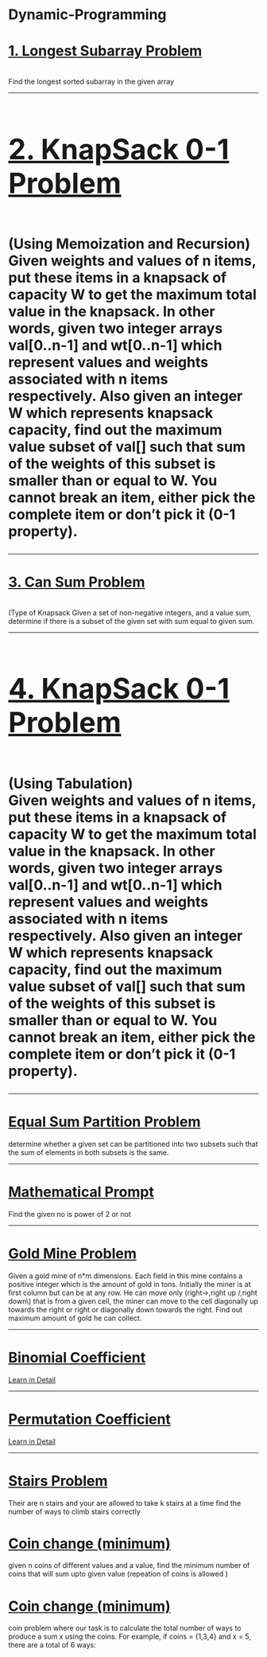 # Dynamic-Programming
<h1><a href="https://github.com/tanaykulkarni27/Dynamic-Programming/blob/main/longest%20subarray.py">1. Longest Subarray Problem </a> </h1> <br>
Find the longest sorted subarray in the given array
<hr>
 <h1><a href="https://github.com/tanaykulkarni27/Dynamic-Programming/blob/main/knap.py"> <h1>2. KnapSack 0-1 Problem </a>  </h1> <br> (Using Memoization and Recursion)<br>
Given weights and values of n items, put these items in a knapsack of capacity W to get the maximum total value in the knapsack. In other words, given two integer arrays val[0..n-1] and wt[0..n-1] which represent values and weights associated with n items respectively. Also given an integer W which represents knapsack capacity, find out the maximum value subset of val[] such that sum of the weights of this subset is smaller than or equal to W. You cannot break an item, either pick the complete item or don’t pick it (0-1 property).
<hr>
<h1> <a href="https://github.com/tanaykulkarni27/Dynamic-Programming/blob/main/Can_sum.py"> 3. Can Sum Problem </a>  </h1> <br>
 (Type of Knapsack
Given a set of non-negative integers, and a value sum, determine if there is a subset of the given set with sum equal to given sum. 
<hr>
 <h1><a href="https://github.com/tanaykulkarni27/Dynamic-Programming/blob/main/knap.py"> <h1>4. KnapSack 0-1 Problem </a>  </h1> <br> (Using Tabulation)<br>
Given weights and values of n items, put these items in a knapsack of capacity W to get the maximum total value in the knapsack. In other words, given two integer arrays val[0..n-1] and wt[0..n-1] which represent values and weights associated with n items respectively. Also given an integer W which represents knapsack capacity, find out the maximum value subset of val[] such that sum of the weights of this subset is smaller than or equal to W. You cannot break an item, either pick the complete item or don’t pick it (0-1 property).
<hr>
<h1><a href="https://github.com/tanaykulkarni27/Dynamic-Programming/blob/main/part.py">Equal Sum Partition Problem</a></h1>
determine whether a given set can be partitioned into two subsets such that the sum of elements in both subsets is the same.
<hr>
  <h1><a href="https://github.com/tanaykulkarni27/Dynamic-Programming/blob/main/is_power.py">Mathematical Prompt</a></h1>
  <p>Find the given no is power of 2 or not</p>
<hr>
  <h1><a href="https://github.com/tanaykulkarni27/Dynamic-Programming/blob/main/gold_mine.py">Gold Mine Problem</a></h1>
  <p>
   Given a gold mine of n*m dimensions. Each field in this mine contains a positive integer which is the amount of gold in tons. Initially the miner is at first column but can be at any row. He can move only (right->,right up /,right down\) that is from a given cell, the miner can move to the cell diagonally up towards the right or right or diagonally down towards the right. Find out maximum amount of gold he can collect.
  </p>
  <hr>
  <h1><a href="https://github.com/tanaykulkarni27/Dynamic-Programming/blob/main/binomial.py">Binomial Coefficient</a></h1>
  
<p>
    <a href="https://www.geeksforgeeks.org/binomial-coefficient-dp-9/">Learn in Detail</a>
</p>
 <hr>
  <h1><a href="https://github.com/tanaykulkarni27/Dynamic-Programming/blob/main/permute.py">Permutation Coefficient</a></h1>
  
<p>
    <a href="https://www.geeksforgeeks.org/permutation-coefficient/">Learn in Detail</a>
</p>
<hr>
 <h1><a href="https://github.com/tanaykulkarni27/Dynamic-Programming/blob/main/stairs.cpp">Stairs Problem</a></h1>
  
<p>
    Their are n stairs and your are allowed to take k stairs at a time find the number of ways to climb stairs correctly
</p>
<h1> <a href="https://github.com/tanaykulkarni27/Dynamic-Programming/blob/main/mchg.cpp">Coin change (minimum) </a> </h1>
<p>
given n coins of different values and a value, find the minimum number of coins that will sum upto given value (repeation of coins is allowed )
</p>
<h1> <a href="https://github.com/tanaykulkarni27/Dynamic-Programming/blob/main/coin_ways.cpp">Coin change (minimum) </a> </h1>
<p>
	coin problem where our task is to
	calculate the total number of ways to produce a sum x using the coins. For
	example, if coins = {1,3,4} and x = 5, there are a total of 6 ways:
</p>
